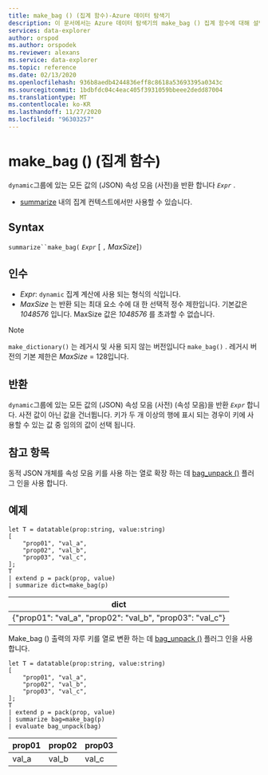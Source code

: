 ```yaml
---
title: make_bag () (집계 함수)-Azure 데이터 탐색기
description: 이 문서에서는 Azure 데이터 탐색기의 make_bag () 집계 함수에 대해 설명 합니다.
services: data-explorer
author: orspod
ms.author: orspodek
ms.reviewer: alexans
ms.service: data-explorer
ms.topic: reference
ms.date: 02/13/2020
ms.openlocfilehash: 936b8aedb4244836eff8c8618a53693395a0343c
ms.sourcegitcommit: 1bdbfdc04c4eac405f3931059bbeee2dedd87004
ms.translationtype: MT
ms.contentlocale: ko-KR
ms.lasthandoff: 11/27/2020
ms.locfileid: "96303257"
---
```

# <a name="make_bag-aggregation-function"></a>make_bag () (집계 함수)

`dynamic`그룹에 있는 모든 값의 (JSON) 속성 모음 (사전)을 반환 합니다 *`Expr`* .

* [summarize](summarizeoperator.md) 내의 집계 컨텍스트에서만 사용할 수 있습니다.

## <a name="syntax"></a>Syntax

`summarize``make_bag(` *`Expr`* [ `,` *MaxSize*]`)`

## <a name="arguments"></a>인수

* *Expr*: `dynamic` 집계 계산에 사용 되는 형식의 식입니다.
* *MaxSize* 는 반환 되는 최대 요소 수에 대 한 선택적 정수 제한입니다. 기본값은 *1048576* 입니다. MaxSize 값은 *1048576* 를 초과할 수 없습니다.

> [!NOTE]
> `make_dictionary()` 는 레거시 및 사용 되지 않는 버전입니다 `make_bag()` . 레거시 버전의 기본 제한은 *MaxSize* = 128입니다.

## <a name="returns"></a>반환

`dynamic`그룹에 있는 모든 값의 (JSON) 속성 모음 (사전) (속성 모음)을 반환 *`Expr`* 합니다.
사전 값이 아닌 값을 건너뜁니다.
키가 두 개 이상의 행에 표시 되는 경우이 키에 사용할 수 있는 값 중 임의의 값이 선택 됩니다.

## <a name="see-also"></a>참고 항목

동적 JSON 개체를 속성 모음 키를 사용 하는 열로 확장 하는 데 [bag_unpack ()](bag-unpackplugin.md) 플러그 인을 사용 합니다. 

## <a name="examples"></a>예제

```kusto
let T = datatable(prop:string, value:string)
[
    "prop01", "val_a",
    "prop02", "val_b",
    "prop03", "val_c",
];
T
| extend p = pack(prop, value)
| summarize dict=make_bag(p)

```

|dict|
|----|
|{"prop01": "val_a", "prop02": "val_b", "prop03": "val_c"} |

Make_bag () 출력의 자루 키를 열로 변환 하는 데 [bag_unpack ()](bag-unpackplugin.md) 플러그 인을 사용 합니다. 

```kusto
let T = datatable(prop:string, value:string)
[
    "prop01", "val_a",
    "prop02", "val_b",
    "prop03", "val_c",
];
T
| extend p = pack(prop, value)
| summarize bag=make_bag(p)
| evaluate bag_unpack(bag) 

```

|prop01|prop02|prop03|
|---|---|---|
|val_a|val_b|val_c|
